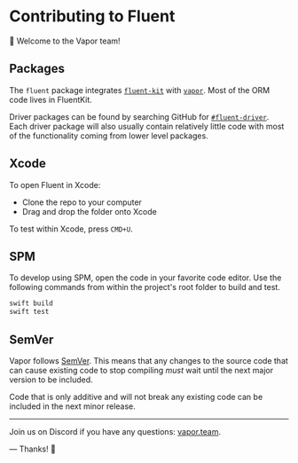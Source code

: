 # Contributing to Fluent

👋 Welcome to the Vapor team! 

## Packages

The `fluent` package integrates [`fluent-kit`](https://github.com/vapor/fluent-kit) with [`vapor`](https://github.com/vapor/vapor). Most of the ORM code lives in FluentKit. 

Driver packages can be found by searching GitHub for [`#fluent-driver`](https://github.com/topics/fluent-driver). Each driver package will also usually contain relatively little code with most of the functionality coming from lower level packages. 

## Xcode

To open Fluent in Xcode:

- Clone the repo to your computer
- Drag and drop the folder onto Xcode

To test within Xcode, press `CMD+U`.

## SPM

To develop using SPM, open the code in your favorite code editor. Use the following commands from within the project's root folder to build and test.

```sh
swift build
swift test
```

## SemVer

Vapor follows [SemVer](https://semver.org). This means that any changes to the source code that can cause
existing code to stop compiling _must_ wait until the next major version to be included. 

Code that is only additive and will not break any existing code can be included in the next minor release.

----------

Join us on Discord if you have any questions: [vapor.team](http://vapor.team).

&mdash; Thanks! 🙌

